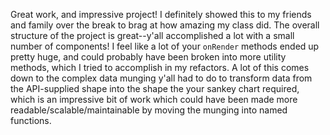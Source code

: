 Great work, and impressive project! I definitely showed this to my friends and family over the break to brag at how amazing my class did. The overall structure of the project is great--y'all accomplished a lot with a small number of components! I feel like a lot of your `onRender` methods ended up pretty huge, and could probably have been broken into more utility methods, which I tried to accomplish in my refactors. A lot of this comes down to the complex data munging y'all had to do to transform data from the API-supplied shape into the shape the your sankey chart required, which is an impressive bit of work which could have been made more readable/scalable/maintainable by moving the munging into named functions.